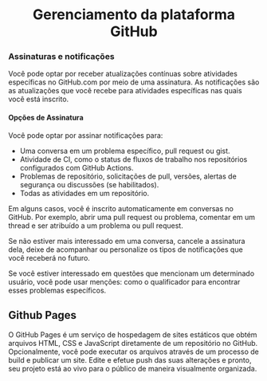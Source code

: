 <h1 align=center> Gerenciamento da plataforma GitHub</h1>

### Assinaturas e notificações

Você pode optar por receber atualizações contínuas sobre atividades específicas no GitHub.com por meio de uma assinatura. As notificações são as atualizações que você recebe para atividades específicas nas quais você está inscrito.

#### Opções de Assinatura

Você pode optar por assinar notificações para:
* Uma conversa em um problema específico, pull request ou gist.
* Atividade de CI, como o status de fluxos de trabalho nos repositórios configurados com GitHub Actions.
* Problemas de repositório, solicitações de pull, versões, alertas de segurança ou discussões (se habilitados).
* Todas as atividades em um repositório.

Em alguns casos, você é inscrito automaticamente em conversas no GitHub. Por exemplo, abrir uma pull request ou problema, comentar em um thread e ser atribuído a um problema ou pull request.

Se não estiver mais interessado em uma conversa, cancele a assinatura dela, deixe de acompanhar ou personalize os tipos de notificações que você receberá no futuro.

Se você estiver interessado em questões que mencionam um determinado usuário, você pode usar menções: como o qualificador para encontrar esses problemas específicos.

## Github Pages
O GitHub Pages é um serviço de hospedagem de sites estáticos que obtém arquivos HTML, CSS e JavaScript diretamente de um repositório no GitHub. Opcionalmente, você pode executar os arquivos através de um processo de build e publicar um site. Edite e efetue push das suas alterações e pronto, seu projeto está ao vivo para o público de maneira visualmente organizada.
